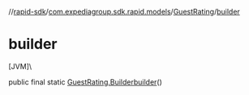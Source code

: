 //[rapid-sdk](../../../index.md)/[com.expediagroup.sdk.rapid.models](../index.md)/[GuestRating](index.md)/[builder](builder.md)

# builder

[JVM]\

public final static [GuestRating.Builder](-builder/index.md)[builder](builder.md)()
